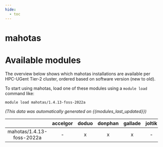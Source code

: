 ```yaml
---
hide:
  - toc
---
```


mahotas
=======

# Available modules


The overview below shows which mahotas installations are available per HPC-UGent Tier-2 cluster, ordered based on software version (new to old).

To start using mahotas, load one of these modules using a `module load` command like:

```shell
module load mahotas/1.4.13-foss-2022a
```

*(This data was automatically generated on {{modules_last_updated}})*  

| |accelgor|doduo|donphan|gallade|joltik|shinx|
| :---: | :---: | :---: | :---: | :---: | :---: | :---: |
|mahotas/1.4.13-foss-2022a|-|x|x|x|-|-|
